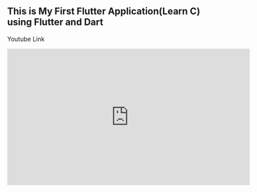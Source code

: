 ## This is My First Flutter Application(Learn C) using Flutter and Dart 


Youtube Link

<iframe width="560" height="315" src="https://www.youtube.com/embed/Xs3A_wXafy4" title="YouTube video player" frameborder="0" allow="accelerometer; autoplay; clipboard-write; encrypted-media; gyroscope; picture-in-picture" allowfullscreen></iframe>

